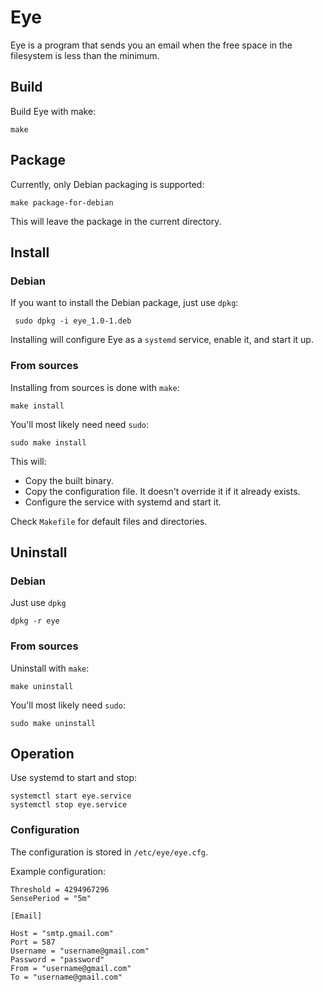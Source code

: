 # Eye

Eye is a program that sends you an email when the free
space in the filesystem is less than the minimum.

## Build

Build Eye with make:

    make

## Package

Currently, only Debian packaging is supported:

    make package-for-debian

This will leave the package in the current directory.

## Install

### Debian

If you want to install the Debian package, just use ```dpkg```:

     sudo dpkg -i eye_1.0-1.deb

Installing will configure Eye as a ```systemd``` service, enable it, and start
it up.

### From sources

Installing from sources is done with ```make```:

    make install

You'll most likely need need ```sudo```:

    sudo make install

This will:
* Copy the built binary.
* Copy the configuration file. It doesn't override it if it already exists.
* Configure the service with systemd and start it.

Check ```Makefile``` for default files and directories.

## Uninstall

### Debian

Just use ```dpkg```

    dpkg -r eye

### From sources

Uninstall with ```make```:

    make uninstall

You'll most likely need ```sudo```:

    sudo make uninstall

## Operation  

Use systemd to start and stop:

    systemctl start eye.service
    systemctl stop eye.service

### Configuration

The configuration is stored in ```/etc/eye/eye.cfg```.

Example configuration:

    Threshold = 4294967296
    SensePeriod = "5m"

    [Email]

    Host = "smtp.gmail.com"
    Port = 587
    Username = "username@gmail.com"
    Password = "password"
    From = "username@gmail.com"
    To = "username@gmail.com"
